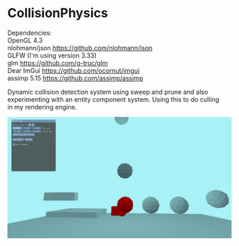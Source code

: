 # CollisionPhysics
Dependencies:  
OpenGL 4.3  
nlohmann/json https://github.com/nlohmann/json  
GLFW (I'm using version 3.33)  
glm https://github.com/g-truc/glm  
Dear ImGui https://github.com/ocornut/imgui  
assimp 5.15 https://github.com/assimp/assimp  
  
Dynamic collision detection system using sweep and prune and also experimenting with an entity component system. Using this to do culling  
in my rendering engine.

![](collision.gif?raw=true)
